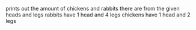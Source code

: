 prints out the amount of chickens and rabbits there are from the given heads and legs
rabbits have 1 head and 4 legs
chickens have 1 head and 2 legs